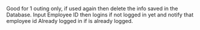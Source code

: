 Good for 1 outing only, if used again then delete the info saved in the Database. 
Input Employee ID then logins if not logged in yet and notify that employee id Already logged in if is already logged.
